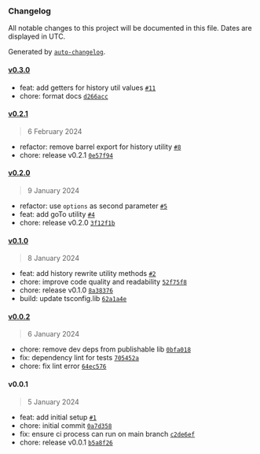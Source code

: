 ### Changelog

All notable changes to this project will be documented in this file. Dates are displayed in UTC.

Generated by [`auto-changelog`](https://github.com/CookPete/auto-changelog).

#### [v0.3.0](https://github.com/valtiojs/valtio-history/compare/v0.2.1...v0.3.0)

- feat: add getters for history util values [`#11`](https://github.com/valtiojs/valtio-history/pull/11)
- chore: format docs [`d266acc`](https://github.com/valtiojs/valtio-history/commit/d266acc36ed3efb9bb08a6071574b50901114c87)

#### [v0.2.1](https://github.com/valtiojs/valtio-history/compare/v0.2.0...v0.2.1)

> 6 February 2024

- refactor: remove barrel export for history utility [`#8`](https://github.com/valtiojs/valtio-history/pull/8)
- chore: release v0.2.1 [`0e57f94`](https://github.com/valtiojs/valtio-history/commit/0e57f947f4a9b1e35114018a7afc1bc8d5823e59)

#### [v0.2.0](https://github.com/valtiojs/valtio-history/compare/v0.1.0...v0.2.0)

> 9 January 2024

- refactor: use `options` as second parameter [`#5`](https://github.com/valtiojs/valtio-history/pull/5)
- feat: add goTo utility [`#4`](https://github.com/valtiojs/valtio-history/pull/4)
- chore: release v0.2.0 [`3f12f1b`](https://github.com/valtiojs/valtio-history/commit/3f12f1b878bc80c4e56b9f457dcf26703957651a)

#### [v0.1.0](https://github.com/valtiojs/valtio-history/compare/v0.0.2...v0.1.0)

> 8 January 2024

- feat: add history rewrite utility methods [`#2`](https://github.com/valtiojs/valtio-history/pull/2)
- chore: improve code quality and readability [`52f75f8`](https://github.com/valtiojs/valtio-history/commit/52f75f88851884cad5a8b28821c68aaa9544612c)
- chore: release v0.1.0 [`8a38376`](https://github.com/valtiojs/valtio-history/commit/8a383762fe83bc46a7bcef3ec17cf3e3d98b8d02)
- build: update tsconfig.lib [`62a1a4e`](https://github.com/valtiojs/valtio-history/commit/62a1a4e0ab0329f7157963578f777a484b6fd6cd)

#### [v0.0.2](https://github.com/valtiojs/valtio-history/compare/v0.0.1...v0.0.2)

> 6 January 2024

- chore: remove dev deps from publishable lib [`0bfa018`](https://github.com/valtiojs/valtio-history/commit/0bfa0180a2247da8280efbb2f489056f44da65f8)
- fix: dependency lint for tests [`705452a`](https://github.com/valtiojs/valtio-history/commit/705452af4e129b554ca44e9bff57aa79d1cbedef)
- chore: fix lint error [`64ec576`](https://github.com/valtiojs/valtio-history/commit/64ec57624e2506a1480e169959050aa43fa335ef)

#### v0.0.1

> 5 January 2024

- feat: add initial setup [`#1`](https://github.com/valtiojs/valtio-history/pull/1)
- chore: initial commit [`0a7d358`](https://github.com/valtiojs/valtio-history/commit/0a7d358ea4310fec655a9e26f81c30c0f8f2e2c2)
- fix: ensure ci process can run on main branch [`c2de6ef`](https://github.com/valtiojs/valtio-history/commit/c2de6efb615962741849f75790da16b3b02f6952)
- chore: release v0.0.1 [`b5a8f26`](https://github.com/valtiojs/valtio-history/commit/b5a8f26ac3d18d6746f78d271f96afb9a88e1c7b)
